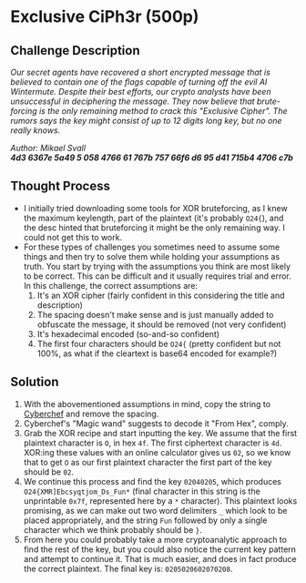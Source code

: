 # Exclusive CiPh3r (500p)
## Challenge Description  

<em> Our secret agents have recovered a short encrypted message that is believed to contain one of the flags capable of turning off the evil AI Wintermute. Despite their best efforts, our crypto analysts have been unsuccessful in deciphering the message. They now believe that brute-forcing is the only remaining method to crack this "Exclusive Cipher". The rumors says the key might consist of up to 12 digits long key, but no one really knows.

Author: Mikael Svall  
**4d3 6367e 5a49 5 058 4766 61 767b 757 66f6 d6 95 d41 715b4 4706 c7b** </em>

## Thought Process
- I initially tried downloading some tools for XOR bruteforcing, as I knew the maximum keylength, part of the plaintext (it's probably `O24{`), and the desc hinted that bruteforcing it might be the only remaining way. I could not get this to work.
- For these types of challenges you sometimes need to assume some things and then try to solve them while holding your assumptions as truth. You start by trying with the assumptions you think are most likely to be correct. This can be difficult and it usually requires trial and error. In this challenge, the correct assumptions are:
	1. It's an XOR cipher (fairly confident in this considering the title and description)
	2. The spacing doesn't make sense and is just manually added to obfuscate the message, it should be removed (not very confident)
	3. It's hexadecimal encoded (so-and-so confident)
	4. The first four characters should be `O24{` (pretty confident but not 100%, as what if the cleartext is base64 encoded for example?)

## Solution
1. With the abovementioned assumptions in mind, copy the string to [Cyberchef](https://gchq.github.io/CyberChef/) and remove the spacing.
2. Cyberchef's "Magic wand" suggests to decode it "From Hex", comply.
3. Grab the XOR recipe and start inputting the key. We assume that the first plaintext character is `O`, in hex `4f`. The first ciphertext character is `4d`. XOR:ing these values with an online calculator gives us `02`, so we know that to get `O` as our first plaintext character the first part of the key should be `02`.
4. We continue this process and find the key `02040205`, which produces `O24{XMR]Ebcsyqtjom_Ds_Fun*` (final character in this string is the unprintable `0x7f`, represented here by a `*` character). This plaintext looks promising, as we can make out two word delimiters `_` which look to be placed appropriately, and the string `Fun` followed by only a single character which we think probably should be `}`.
5. From here you could probably take a more cryptoanalytic approach to find the rest of the key, but you could also notice the current key pattern and attempt to continue it. That is much easier, and does in fact produce the correct plaintext. The final key is: `0205020602070208`.
